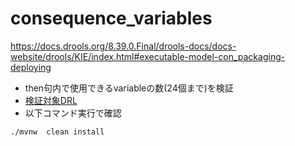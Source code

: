 # consequence_variables

https://docs.drools.org/8.39.0.Final/drools-docs/docs-website/drools/KIE/index.html#executable-model-con_packaging-deploying

- then句内で使用できるvariableの数(24個まで)を検証
- [検証対象DRL](./src/main/resources/Drink.drl)
- 以下コマンド実行で確認
```
./mvnw  clean install
```
